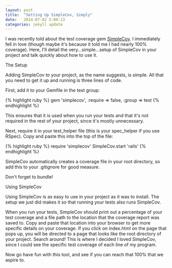 ```yaml
---
layout: post
title:  "Setting Up SimpleCov, Simply"
date:   2014-07-02 5:00:13
categories: jekyll update
---
```


I was recently told about the test coverage gem [SimpleCov][simplecov].  I immediately fell in love (though maybe it's because it told me I had nearly 100% coverage).  Here, I'll detail the very...simple...setup of SimpleCov in your project and talk quickly about how to use it.

The Setup

Adding SimpleCov to your project, as the name suggests, is simple. All that you need to get it up and running is three lines of code.

First, add it to your Gemfile in the test group:

{% highlight ruby %}
gem 'simplecov', :require => false, :group => test
{% endhighlight %}

This ensures that it is used when you run your tests and that it's not required in the rest of your project, since it's mostly unnecessary.

Next, require it in your test_helper file (this is your spec_helper if you use RSpec).  Copy and paste this into the top of the file:

{% highlight ruby %}
require 'simplecov'
SimpleCov.start 'rails'
{% endhighlight %}

SimpleCov automatically creates a coverage file in your root directory, so add this to your .gitignore for good measure.

Don't forget to bundle!

Using SimpleCov

Using SimpleCov is as easy to use in your project as it was to install.  The setup we just did makes it so that running your tests also runs SimpleCov.

When you run your tests, SimpleCov should print out a percentage of your test coverage and a file path to the location that the coverage report was saved to.  Copy and paste that location into your browser to get more specific details on your coverage.  If you click on index.html on the page that pops up, you will be directed to a page that looks like the root directory of your project.  Search around!  This is where I decided I loved SimpleCov, since I could see the specific test coverage of each line of my program.

Now go have fun with this tool, and see if you can reach that 100% that we aspire to.

[simplecov]: https://github.com/colszowka/simplecov
